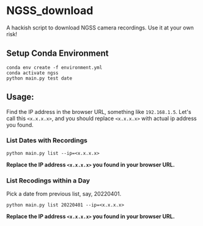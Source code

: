# NGSS_download

A hackish script to download NGSS camera recordings. Use it at your own risk!

## Setup Conda Environment

```
conda env create -f environment.yml
conda activate ngss
python main.py test date
```

## Usage:
Find the IP address in the browser URL, something like `192.168.1.5`.
Let's call this `<x.x.x.x>`, and you should replace `<x.x.x.x>` with actual ip address you found.


### List Dates with Recordings

```
python main.py list --ip=<x.x.x.x>
```

**Replace the IP address `<x.x.x.x>` you found in your browser URL.**

### List Recodings within a Day

Pick a date from previous list, say, 20220401.
```
python main.py list 20220401 --ip=<x.x.x.x>
```
**Replace the IP address `<x.x.x.x>` you found in your browser URL.**
